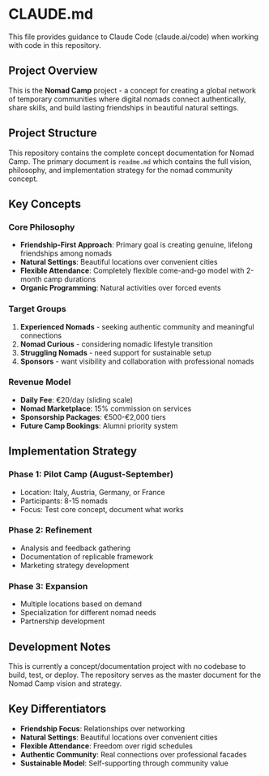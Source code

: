 # CLAUDE.md

This file provides guidance to Claude Code (claude.ai/code) when working with code in this repository.

## Project Overview

This is the **Nomad Camp** project - a concept for creating a global network of temporary communities where digital nomads connect authentically, share skills, and build lasting friendships in beautiful natural settings.

## Project Structure

This repository contains the complete concept documentation for Nomad Camp. The primary document is `readme.md` which contains the full vision, philosophy, and implementation strategy for the nomad community concept.

## Key Concepts

### Core Philosophy
- **Friendship-First Approach**: Primary goal is creating genuine, lifelong friendships among nomads
- **Natural Settings**: Beautiful locations over convenient cities
- **Flexible Attendance**: Completely flexible come-and-go model with 2-month camp durations
- **Organic Programming**: Natural activities over forced events

### Target Groups
1. **Experienced Nomads** - seeking authentic community and meaningful connections
2. **Nomad Curious** - considering nomadic lifestyle transition
3. **Struggling Nomads** - need support for sustainable setup
4. **Sponsors** - want visibility and collaboration with professional nomads

### Revenue Model
- **Daily Fee**: €20/day (sliding scale)
- **Nomad Marketplace**: 15% commission on services
- **Sponsorship Packages**: €500-€2,000 tiers
- **Future Camp Bookings**: Alumni priority system

## Implementation Strategy

### Phase 1: Pilot Camp (August-September)
- Location: Italy, Austria, Germany, or France
- Participants: 8-15 nomads
- Focus: Test core concept, document what works

### Phase 2: Refinement
- Analysis and feedback gathering
- Documentation of replicable framework
- Marketing strategy development

### Phase 3: Expansion
- Multiple locations based on demand
- Specialization for different nomad needs
- Partnership development

## Development Notes

This is currently a concept/documentation project with no codebase to build, test, or deploy. The repository serves as the master document for the Nomad Camp vision and strategy.

## Key Differentiators

- **Friendship Focus**: Relationships over networking
- **Natural Settings**: Beautiful locations over convenient cities
- **Flexible Attendance**: Freedom over rigid schedules
- **Authentic Community**: Real connections over professional facades
- **Sustainable Model**: Self-supporting through community value